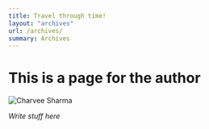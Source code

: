 ```yaml
---
title: Travel through time!
layout: "archives"
url: /archives/
summary: Archives
---
```


# This is a page for the author

![Charvee Sharma](/charvee.jpg)

*Write stuff here*